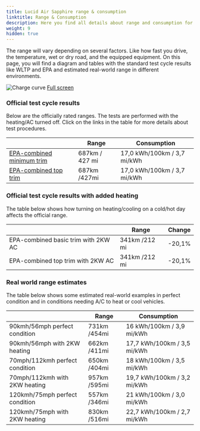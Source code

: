```yaml
---
title: Lucid Air Sapphire range & consumption
linktitle: Range & Consumption
description: Here you find all details about range and consumption for Lucid Air Sapphire.
weight: 9
hidden: true
---
```

<!-- markdownlint-disable MD033 -->
<object type="image/svg+xml" data="../modelnavigation.svg"></object>

The range will vary depending on several factors. Like how fast you drive, the temperature, wet or dry road, and the equipped equipment. On this page, you will find a diagram and tables with the standard test cycle results like WLTP and EPA and estimated real-world range in different environments. 

![Charge curve](../range.svg  "Range information")
[Full screen](../range.svg)

### Official test cycle results

Below are the officially rated ranges. The tests are performed with the heating/AC turned off. Click on the links in the table for more details about test procedures. 

| | Range  | Consumption  |
|----|-----|------|
| [EPA-combined minimum trim](../../../../../guides/understandingrange/epa/) | 687km / 427 mi| 17,0 kWh/100km / 3,7 mi/kWh |
| [EPA-combined top trim](../../../../../guides/understandingrange/epa/) | 687km /427mi| 17,0 kWh/100km / 3,7 mi/kWh  |

### Official test cycle results with added heating

The table below shows how turning on heating/cooling on a cold/hot day affects the official range. 

| | Range  | Change  |
|----|-----|------|
| EPA-combined basic trim with 2KW AC | 341km /212 mi | -20,1%|
| EPA-combined top trim with 2KW AC | 341km /212 mi | -20,1%|

### Real world range estimates

The table below shows some estimated real-world examples in perfect condition and in conditions needing A/C to heat or cool vehicles. 

| | Range  | Consumption  |
|----|-----|------|
| 90kmh/56mph perfect condition | 731km /454mi| 16 kWh/100km / 3,9 mi/kWh |
| 90kmh/56mph with 2KW heating | 662km /411mi| 17,7 kWh/100km / 3,5 mi/kWh |
| 70mph/112kmh perfect condition | 650km /404mi| 18 kWh/100km / 3,5 mi/kWh|
| 70mph/112kmh with 2KW heating | 957km /595mi| 19,7 kWh/100km / 3,2 mi/kWh  |
| 120kmh/75mph perfect condition | 557km /346mi| 21 kWh/100km / 3,0 mi/kWh |
| 120kmh/75mph with 2KW heating | 830km /516mi| 22,7 kWh/100km / 2,7 mi/kWh |
